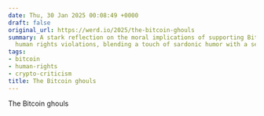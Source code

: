 ```yaml
---
date: Thu, 30 Jan 2025 00:08:49 +0000
draft: false
original_url: https://werd.io/2025/the-bitcoin-ghouls
summary: A stark reflection on the moral implications of supporting Bitcoin amidst
  human rights violations, blending a touch of sardonic humor with a serious critique.
tags:
- bitcoin
- human-rights
- crypto-criticism
title: The Bitcoin ghouls
---
```


The Bitcoin ghouls